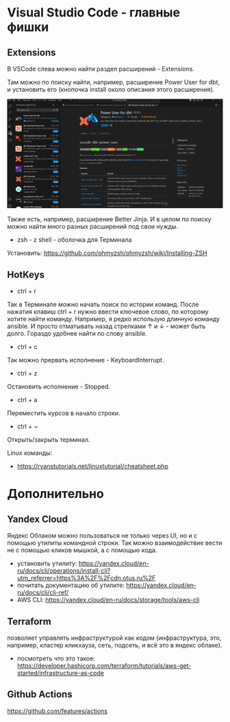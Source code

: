 # Visual Studio Code - главные фишки

## Extensions

В VSCode слева можно найти раздел расширений - Extensions. 

Там можно по поиску найти, например, расширение Power User for dbt, и установить его (кнопочка install около описания этого расширения).

![cover](https://github.com/Malakhova-Natalya/Snippets/blob/main/vscode/vscode%20-%20extension%20-%20dbt%20power%20user.png)

Также есть, например, расширение Better Jinja. И в целом по поиску можно найти много разных расширений под свои нужды.

- zsh - z shell - оболочка для Терминала

Установить: https://github.com/ohmyzsh/ohmyzsh/wiki/Installing-ZSH

## HotKeys

- ctrl + r

Так в Терминале можно начать поиск по истории команд. После нажатия клавиш ctrl + r нужно ввести ключевое слово, по которому хотите найти команду. Например, я редко использую длинную команду ansible. И просто отматывать назад стрелками ↑ и ↓ - может быть долго. Гораздо удобнее найти по слову ansible.

- ctrl + c 

Так можно прервать исполнение - KeyboardInterrupt.

- ctrl + z

Остановить исполнение - Stopped.

- ctrl + a

Переместить курсов в начало строки.

- ctrl + ~

Открыть/закрыть терминал.

Linux команды:

- https://ryanstutorials.net/linuxtutorial/cheatsheet.php

# Дополнительно

## Yandex Cloud
Яндекс Облаком можно пользоваться не только через UI, но и с помощью утилиты командной строки. Так можно взаимодействие вести не с помощью кликов мышкой, а с помощью кода.

- установить утилиту: https://yandex.cloud/en-ru/docs/cli/operations/install-cli?utm_referrer=https%3A%2F%2Fcdn.otus.ru%2F
- почитать документацию об утилите: https://yandex.cloud/en-ru/docs/cli/cli-ref/
- AWS CLI: https://yandex.cloud/en-ru/docs/storage/tools/aws-cli

## Terraform

позволяет управлять инфраструктурой как кодом (инфраструктура, это, например, кластер кликхауза, сеть, подсеть, и всё это в яндекс облаке).
- посмотреть что это такое: https://developer.hashicorp.com/terraform/tutorials/aws-get-started/infrastructure-as-code

## Github Actions

https://github.com/features/actions
